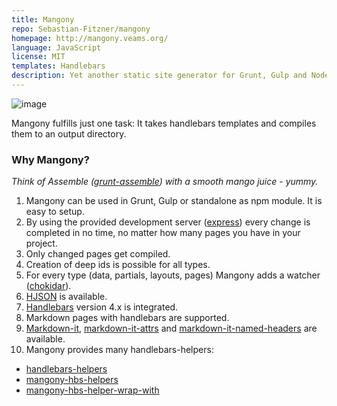 ```yaml
---
title: Mangony
repo: Sebastian-Fitzner/mangony
homepage: http://mangony.veams.org/
language: JavaScript
license: MIT
templates: Handlebars
description: Yet another static site generator for Grunt, Gulp and Node.js - fast, simple and powerful.
---
```


![image](https://www.veams.org/downloads/logo.svg)

Mangony fulfills just one task: It takes handlebars templates and compiles them to an output directory.

### Why Mangony?

_Think of Assemble ([grunt-assemble](https://github.com/assemble/grunt-assemble)) with a smooth mango juice - yummy._

1. Mangony can be used in Grunt, Gulp or standalone as npm module. It is easy to setup. 
2. By using the provided development server ([express](https://github.com/expressjs/express)) every change is completed in no time, no matter how many pages you have in your project.
3. Only changed pages get compiled. 
4. Creation of deep ids is possible for all types. 
5. For every type (data, partials, layouts, pages) Mangony adds a watcher ([chokidar](https://github.com/paulmillr/chokidar)).
6. [HJSON](https://github.com/laktak/hjson) is available.
7. [Handlebars](https://github.com/wycats/handlebars.js/) version 4.x is integrated.
8. Markdown pages with handlebars are supported.
9. [Markdown-it](https://github.com/markdown-it/markdown-it), [markdown-it-attrs](https://github.com/arve0/markdown-it-attrs) and [markdown-it-named-headers](https://github.com/leff/markdown-it-named-headers) are available.
10. Mangony provides many handlebars-helpers: 
 - [handlebars-helpers](https://github.com/assemble/handlebars-helpers/)
 - [mangony-hbs-helpers](https://github.com/Sebastian-Fitzner/mangony-hbs-helpers)
 - [mangony-hbs-helper-wrap-with](https://github.com/Sebastian-Fitzner/mangony-hbs-helper-wrap-with)
